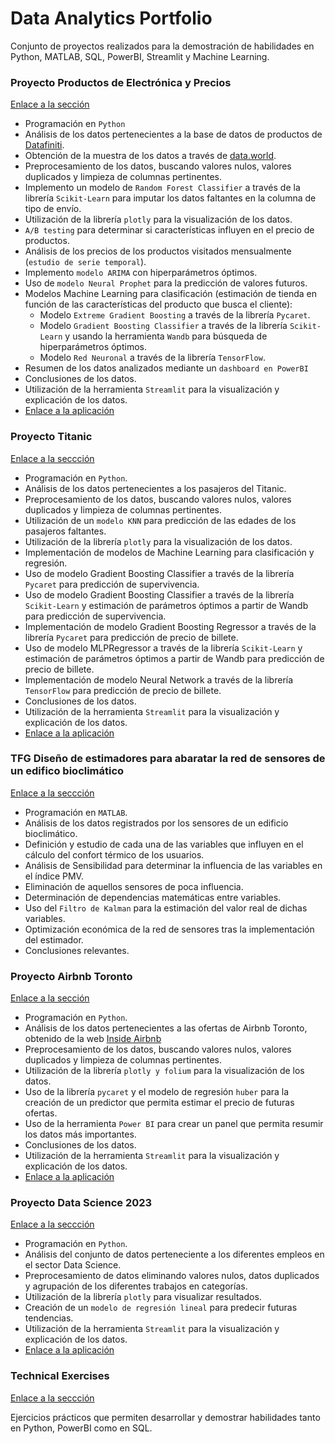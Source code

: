 # Data Analytics Portfolio

Conjunto de proyectos realizados para la demostración de habilidades en Python, MATLAB, SQL, PowerBI, Streamlit y Machine Learning.

### Proyecto Productos de Electrónica y Precios

[Enlace a la sección](https://github.com/AlbaBoga/DataAnalyticsPorfolio/tree/main/Project_ElectronicProducts)

* Programación en `Python`
* Análisis de los datos pertenecientes a la base de datos de productos de [Datafiniti](https://www.datafiniti.co/).
* Obtención de la muestra de los datos a través de [data.world](https://data.world/datafiniti/electronic-products-and-pricing-data).
* Preprocesamiento de los datos, buscando valores nulos, valores duplicados y limpieza de columnas pertinentes.
* Implemento un modelo de `Random Forest Classifier` a través de la librería `Scikit-Learn` para imputar los datos faltantes en la columna de tipo de envío.
* Utilización de la librería `plotly` para la visualización de los datos.
* `A/B testing` para determinar si características influyen en el precio de productos.
* Análisis de los precios de los productos visitados mensualmente (`estudio de serie temporal`).
* Implemento `modelo ARIMA` con hiperparámetros óptimos.
* Uso de `modelo Neural Prophet` para la predicción de valores futuros.
* Modelos Machine Learning para clasificación (estimación de tienda en función de las características del producto que busca el cliente):
  * Modelo `Extreme Gradient Boosting` a través de la librería `Pycaret`.
  * Modelo `Gradient Boosting Classifier` a través de la librería `Scikit-Learn` y usando la herramienta `Wandb` para búsqueda de hiperparámetros óptimos.
  * Modelo `Red Neuronal` a través de la librería `TensorFlow`.
* Resumen de los datos analizados mediante un `dashboard en PowerBI`
* Conclusiones de los datos.
* Utilización de la herramienta `Streamlit` para la visualización y explicación de los datos.
* [Enlace a la aplicación](https://electronics.streamlit.app/)


### Proyecto Titanic

[Enlace a la seccción](https://github.com/AlbaBoga/DataAnalyticsPorfolio/tree/main/Project_Titanic)

* Programación en `Python`.
* Análisis de los datos pertenecientes a los pasajeros del Titanic.
* Preprocesamiento de los datos, buscando valores nulos, valores duplicados y limpieza de columnas pertinentes.
* Utilización de un ``modelo KNN`` para predicción de las edades de los pasajeros faltantes.
* Utilización de la librería `plotly` para la visualización de los datos.
* Implementación de modelos de Machine Learning para clasificación y regresión.
* Uso de modelo Gradient Boosting Classifier a través de la librería ``Pycaret`` para predicción de supervivencia.
* Uso de modelo Gradient Boosting Classifier a través de la librería ``Scikit-Learn`` y estimación de parámetros óptimos a partir de Wandb para predicción de supervivencia.
* Implementación de modelo Gradient Boosting Regressor a través de la librería ``Pycaret`` para predicción de precio de billete.
* Uso de modelo MLPRegressor a través de la librería `Scikit-Learn` y estimación de parámetros óptimos a partir de Wandb para predicción de precio de billete.
* Implementación de modelo Neural Network a través de la librería ``TensorFlow`` para predicción de precio de billete.
* Conclusiones de los datos.
* Utilización de la herramienta `Streamlit` para la visualización y explicación de los datos.
* [Enlace a la aplicación](https://alba-app-titanic.streamlit.app/)

### TFG Diseño de estimadores para abaratar la red de sensores de un edifico bioclimático

[Enlace a la seccción](https://github.com/AlbaBoga/DataAnalyticsPorfolio/tree/main/TFG_Dise%C3%B1o_estimadores)

* Programación en `MATLAB`.
* Análisis de los datos registrados por los sensores de un edificio bioclimático.
* Definición y estudio de cada una de las variables que influyen en el cálculo del confort térmico de los usuarios.
* Análisis de Sensibilidad para determinar la influencia de las variables en el índice PMV.
* Eliminación de aquellos sensores de poca influencia.
* Determinación de dependencias matemáticas entre variables.
* Uso del `Filtro de Kalman` para la estimación del valor real de dichas variables.
* Optimización económica de la red de sensores tras la implementación del estimador.
* Conclusiones relevantes.

### Proyecto Airbnb Toronto

[Enlace a la sección](https://github.com/AlbaBoga/DataAnalyticsPorfolio/tree/main/Project_AirbnbToronto)

* Programación en `Python`.
* Análisis de los datos pertenecientes a las ofertas de Airbnb Toronto, obtenido de la web [Inside Airbnb](http://insideairbnb.com/toronto)
* Preprocesamiento de los datos, buscando valores nulos, valores duplicados y limpieza de columnas pertinentes.
* Utilización de la librería `plotly y folium` para la visualización de los datos.
* Uso de la librería `pycaret` y el modelo de regresión `huber` para la creación de un predictor que permita estimar el precio de futuras ofertas.
* Uso de la herramienta `Power BI` para crear un panel que permita resumir los datos más importantes.
* Conclusiones de los datos.
* Utilización de la herramienta `Streamlit` para la visualización y explicación de los datos.
* [Enlace a la aplicación](https://airbnbtoronto.streamlit.app/)

### Proyecto Data Science 2023

[Enlace a la seccción](https://github.com/AlbaBoga/DataAnalyticsPorfolio/tree/main/Project_DataScienceSalaries2023)

* Programación en `Python`.
* Análisis del conjunto de datos perteneciente a los diferentes empleos en el sector Data Science.
* Preprocesamiento de datos eliminando valores nulos, datos duplicados y agrupación de los diferentes trabajos en categorías.
* Utilización de la librería `plotly` para visualizar resultados.
* Creación de un ``modelo de regresión lineal`` para predecir futuras tendencias.
* Utilización de la herramienta `Streamlit` para la visualización y explicación de los datos.
* [Enlace a la aplicación](https://alba-app-datascience.streamlit.app/)

### Technical Exercises

[Enlace a la seccción](https://github.com/AlbaBoga/DataAnalyticsPorfolio/tree/main/TechnicalExercises)

Ejercicios prácticos que permiten desarrollar y demostrar habilidades tanto en Python, PowerBI como en SQL.
